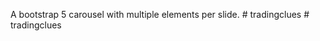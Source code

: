 A bootstrap 5 carousel with multiple elements per slide. #   t r a d i n g c l u e s  
 #   t r a d i n g c l u e s  
 